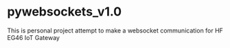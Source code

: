 # pywebsockets_v1.0
This is personal project attempt to make a websocket communication for HF EG46 IoT Gateway
